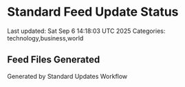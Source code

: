 # Standard Feed Update Status
Last updated: Sat Sep  6 14:18:03 UTC 2025
Categories: technology,business,world

## Feed Files Generated

Generated by Standard Updates Workflow
